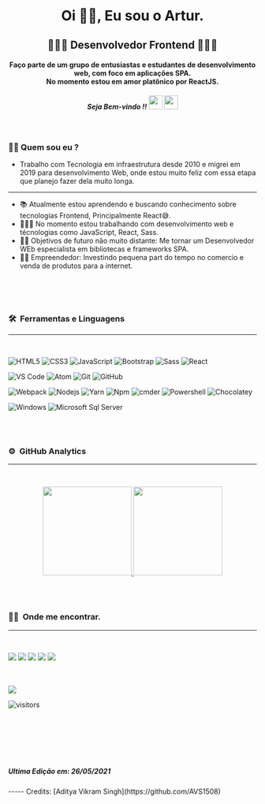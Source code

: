 
<br>
<h1 align="center">Oi 🖖🏾, Eu sou o Artur.</h1>
<h2 align="center"> 👨🏾‍💻 Desenvolvedor Frontend 👨🏾‍💻 </h2>
<h4 align="center">
  Faço parte de um grupo de entusiastas e estudantes de desenvolvimento web, com foco em aplicações SPA.<br>
  No momento estou em amor platônico por ReactJS.
  <br>
</h4>
<h5 align="center"> Seja Bem-vindo !!   <img src="https://media.giphy.com/media/hvRJCLFzcasrR4ia7z/giphy.gif" width="28"> <img src="https://emojis.slackmojis.com/emojis/images/1531849430/4246/blob-sunglasses.gif?1531849430" width="28"/></h3> <h5>
<br>
  
### 🧔🏿 Quem sou eu ?
- Trabalho com Tecnologia em infraestrutura desde 2010 e migrei em 2019 para desenvolvimento Web, onde estou muito feliz com essa etapa que planejo fazer dela muito longa.

---
- 📚 Atualmente estou aprendendo e buscando conhecimento sobre tecnologias Frontend, Principalmente React😅.
- 👩🏿‍💻 No momento estou trabalhando com desenvolvimento web e técnologias como JavaScript, React, Sass.
- 💪🏿 Objetivos de futuro não muito distante: Me tornar um Desenvolvedor WEb especialista em bibliotecas e frameworks SPA.
- 🤝🏿 Empreendedor: Investindo pequena part do tempo no comercio e venda de produtos para a internet. 

<br>
<br>
<br>

### 🛠 &nbsp;Ferramentas e Linguagens 
---
<br>

![HTML5](https://img.shields.io/badge/-HTML5-%23E44D27?style=flat-square&logo=html5&logoColor=ffffff)
![CSS3](https://img.shields.io/badge/-CSS3-%231572B6?style=flat-square&logo=css3)
![JavaScript](https://img.shields.io/badge/-JavaScript-%23F7DF1C?style=flat-square&logo=javascript&logoColor=000000&labelColor=%23F7DF1C&color=%23FFCE5A)
![Bootstrap](https://img.shields.io/badge/-Bootstrap-563D7C?style=flat-square&logo=Bootstrap)
![Sass](https://img.shields.io/badge/-Sass-%23CC6699?style=flat-square&logo=sass&logoColor=ffffff)
![React](https://img.shields.io/badge/-React-61DAFB?style=flat-square&logo=react&logoColor=ffffff)

![VS Code](http://img.shields.io/badge/-VS%20Code-007ACC?style=flat-square&logo=visual-studio-code&logoColor=ffffff)
![Atom](https://img.shields.io/badge/-Atom-31df80?style=flat-square&logo=atom&logoColor=000000)
![Git](https://img.shields.io/badge/-Git-%23F05032?style=flat-square&logo=git&logoColor=%23ffffff)
![GitHub](https://img.shields.io/badge/-GitHub-181717?style=flat-square&logo=github)

![Webpack](https://img.shields.io/badge/-Webpack-ffffff?style=flat-square&logo=web-pack)
![Nodejs](https://img.shields.io/badge/-Nodejs-339933?style=flat-square&logo=Node.js&logoColor=ffffff)
![Yarn](https://img.shields.io/badge/-Yarn-ffffff?style=flat-square&logo=yarn)
![Npm](https://img.shields.io/badge/-npm-CB3837?style=flat-square&logo=npm)
![cmder](https://img.shields.io/badge/-cmder-181717?style=flat-square)
![Powershell](http://img.shields.io/badge/-Powershell-5391FE?style=flat-square&logo=powershell&logoColor=ffffff)
![Chocolatey](https://img.shields.io/badge/-Chocolatey-6a2d12?style=flat-square&logo=chocolatey)

![Windows](http://img.shields.io/badge/-Windows-0078D6?style=flat-square&logo=windows&logoColor=ffffff)
![Microsoft Sql Server](https://img.shields.io/badge/-Sql%20Server-CC2927?style=flat-square&logo=microsoft-sql-server&logoColor=ffffff)

<br>
<br>

### ⚙️ &nbsp;GitHub Analytics
---
<br>
<p align="center">
<a href="https://github.com/AVS1508">
  <img height="180em" src="https://github-readme-stats-eight-theta.vercel.app/api?username=arturribeiro01&show_icons=true&theme=algolia&include_all_commits=true&count_private=true"/>
  <img height="180em" src="https://github-readme-stats-eight-theta.vercel.app/api/top-langs/?username=arturribeiro01&layout=compact&langs_count=8&theme=algolia"/>
</a>
</p>

<br>
<br>

### 🤝🏻 &nbsp;Onde me encontrar.
---
<br>
<p align="left">
<a href="https://www.linkedin.com/in/artur-ribeiro01/"><img src="https://img.shields.io/badge/-Artur%20Ribeiro-0077B5?style=flat-square&logo=Linkedin&logoColor=white"/></a>
<a href="mailto:profissional.arturrc@gmail.com"><img src="https://img.shields.io/badge/-profissional.arturrc@gmail.com-D14836?style=flat-square&logo=Gmail&logoColor=white"/></a>
<a href="https://www.instagram.com/oartur_ribeiro/"><img src="https://img.shields.io/badge/-@oartur_ribeiro-E4405F?style=flat-square&logo=Instagram&logoColor=white"/></a>
<a href="https://www.facebook.com/arturzinhosp/"><img src="https://img.shields.io/badge/-@Artur_Ribeiro-1769FF?style=flat-square&logo=Facebook&logoColor=white"/></a>
<a href="https://twitter.com/arturzinho_sp"><img src="https://img.shields.io/badge/-@Arturzinho_SP-61DAFB?style=flat-square&logo=Twitter&logoColor=white"/></a>
</p>

<br>
<br>

<img src="https://img.icons8.com/bubbles/100/000000/futurama-bender.png"/>
 
![visitors](https://visitor-badge.laobi.icu/badge?page_id=ArturRibeiro01.ArturRibeiro01)


<br><br><br><br><br>
<h5>Ultima Edição em: 26/05/2021</h5>
-----
Credits: [Aditya Vikram Singh](https://github.com/AVS1508)
